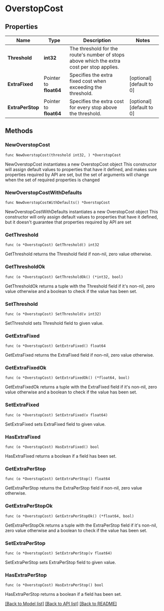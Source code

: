 # OverstopCost

## Properties

Name | Type | Description | Notes
------------ | ------------- | ------------- | -------------
**Threshold** | **int32** | The threshold for the route&#39;s number of stops above which the extra cost per stop applies. | 
**ExtraFixed** | Pointer to **float64** | Specifies the extra fixed cost when exceeding the threshold. | [optional] [default to 0]
**ExtraPerStop** | Pointer to **float64** | Specifies the extra cost for every stop above the threshold. | [optional] [default to 0]

## Methods

### NewOverstopCost

`func NewOverstopCost(threshold int32, ) *OverstopCost`

NewOverstopCost instantiates a new OverstopCost object
This constructor will assign default values to properties that have it defined,
and makes sure properties required by API are set, but the set of arguments
will change when the set of required properties is changed

### NewOverstopCostWithDefaults

`func NewOverstopCostWithDefaults() *OverstopCost`

NewOverstopCostWithDefaults instantiates a new OverstopCost object
This constructor will only assign default values to properties that have it defined,
but it doesn't guarantee that properties required by API are set

### GetThreshold

`func (o *OverstopCost) GetThreshold() int32`

GetThreshold returns the Threshold field if non-nil, zero value otherwise.

### GetThresholdOk

`func (o *OverstopCost) GetThresholdOk() (*int32, bool)`

GetThresholdOk returns a tuple with the Threshold field if it's non-nil, zero value otherwise
and a boolean to check if the value has been set.

### SetThreshold

`func (o *OverstopCost) SetThreshold(v int32)`

SetThreshold sets Threshold field to given value.


### GetExtraFixed

`func (o *OverstopCost) GetExtraFixed() float64`

GetExtraFixed returns the ExtraFixed field if non-nil, zero value otherwise.

### GetExtraFixedOk

`func (o *OverstopCost) GetExtraFixedOk() (*float64, bool)`

GetExtraFixedOk returns a tuple with the ExtraFixed field if it's non-nil, zero value otherwise
and a boolean to check if the value has been set.

### SetExtraFixed

`func (o *OverstopCost) SetExtraFixed(v float64)`

SetExtraFixed sets ExtraFixed field to given value.

### HasExtraFixed

`func (o *OverstopCost) HasExtraFixed() bool`

HasExtraFixed returns a boolean if a field has been set.

### GetExtraPerStop

`func (o *OverstopCost) GetExtraPerStop() float64`

GetExtraPerStop returns the ExtraPerStop field if non-nil, zero value otherwise.

### GetExtraPerStopOk

`func (o *OverstopCost) GetExtraPerStopOk() (*float64, bool)`

GetExtraPerStopOk returns a tuple with the ExtraPerStop field if it's non-nil, zero value otherwise
and a boolean to check if the value has been set.

### SetExtraPerStop

`func (o *OverstopCost) SetExtraPerStop(v float64)`

SetExtraPerStop sets ExtraPerStop field to given value.

### HasExtraPerStop

`func (o *OverstopCost) HasExtraPerStop() bool`

HasExtraPerStop returns a boolean if a field has been set.


[[Back to Model list]](../README.md#documentation-for-models) [[Back to API list]](../README.md#documentation-for-api-endpoints) [[Back to README]](../README.md)


